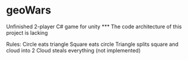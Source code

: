 # geoWars
Unfinished 2-player C# game for unity
*** The code architecture of this project is lacking

Rules:
Circle eats triangle
Square eats circle
Triangle splits square and cloud into 2
Cloud steals everything (not implemented)
